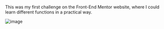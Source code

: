 This was my first challenge on the Front-End Mentor website, where I could learn different functions in a practical way.


![image](https://user-images.githubusercontent.com/120687641/231165863-fe8ba5e1-c293-4d2c-a5a2-07020f2bd2fb.png)
